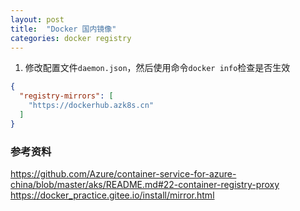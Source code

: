 ```yaml
---
layout: post
title:  "Docker 国内镜像"
categories: docker registry
---
```


1. 修改配置文件`daemon.json`，然后使用命令`docker info`检查是否生效

```json
{
  "registry-mirrors": [
    "https://dockerhub.azk8s.cn"
  ]
}
```


### 参考资料
https://github.com/Azure/container-service-for-azure-china/blob/master/aks/README.md#22-container-registry-proxy
https://docker_practice.gitee.io/install/mirror.html
